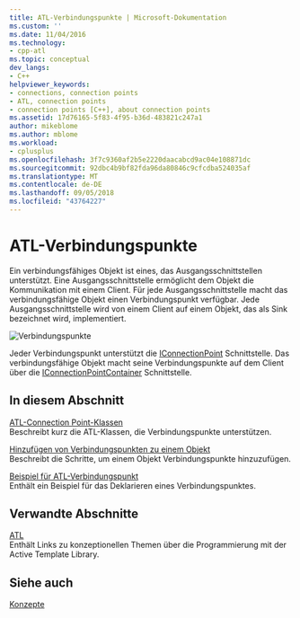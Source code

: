 ```yaml
---
title: ATL-Verbindungspunkte | Microsoft-Dokumentation
ms.custom: ''
ms.date: 11/04/2016
ms.technology:
- cpp-atl
ms.topic: conceptual
dev_langs:
- C++
helpviewer_keywords:
- connections, connection points
- ATL, connection points
- connection points [C++], about connection points
ms.assetid: 17d76165-5f83-4f95-b36d-483821c247a1
author: mikeblome
ms.author: mblome
ms.workload:
- cplusplus
ms.openlocfilehash: 3f7c9360af2b5e2220daacabcd9ac04e108871dc
ms.sourcegitcommit: 92dbc4b9bf82fda96da80846c9cfcdba524035af
ms.translationtype: MT
ms.contentlocale: de-DE
ms.lasthandoff: 09/05/2018
ms.locfileid: "43764227"
---
```

# <a name="atl-connection-points"></a>ATL-Verbindungspunkte

Ein verbindungsfähiges Objekt ist eines, das Ausgangsschnittstellen unterstützt. Eine Ausgangsschnittstelle ermöglicht dem Objekt die Kommunikation mit einem Client. Für jede Ausgangsschnittstelle macht das verbindungsfähige Objekt einen Verbindungspunkt verfügbar. Jede Ausgangsschnittstelle wird von einem Client auf einem Objekt, das als Sink bezeichnet wird, implementiert.

![Verbindungspunkte](../atl/media/vc2zw31.gif "vc2zw31")

Jeder Verbindungspunkt unterstützt die [IConnectionPoint](/windows/desktop/api/ocidl/nn-ocidl-iconnectionpoint) Schnittstelle. Das verbindungsfähige Objekt macht seine Verbindungspunkte auf dem Client über die [IConnectionPointContainer](/windows/desktop/api/ocidl/nn-ocidl-iconnectionpointcontainer) Schnittstelle.

## <a name="in-this-section"></a>In diesem Abschnitt

[ATL-Connection Point-Klassen](../atl/atl-connection-point-classes.md)  
Beschreibt kurz die ATL-Klassen, die Verbindungspunkte unterstützen.

[Hinzufügen von Verbindungspunkten zu einem Objekt](../atl/adding-connection-points-to-an-object.md)  
Beschreibt die Schritte, um einem Objekt Verbindungspunkte hinzuzufügen.

[Beispiel für ATL-Verbindungspunkt](../atl/atl-connection-point-example.md)  
Enthält ein Beispiel für das Deklarieren eines Verbindungspunktes.

## <a name="related-sections"></a>Verwandte Abschnitte

[ATL](../atl/active-template-library-atl-concepts.md)  
Enthält Links zu konzeptionellen Themen über die Programmierung mit der Active Template Library.

## <a name="see-also"></a>Siehe auch

[Konzepte](../atl/active-template-library-atl-concepts.md)

